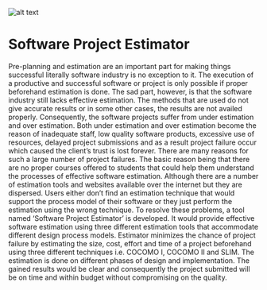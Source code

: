 
![alt text](https://github.com/dev-arslanahmed/Software-Project-Estimator/blob/master/Screens/1.png)
# Software Project Estimator
Pre-planning and estimation are an important part for making things successful literally software industry is no exception to it. The execution of a productive and successful software or project is only possible if proper beforehand estimation is done. The sad part, however, is that the software industry still lacks effective estimation. The methods that are used do not give accurate results or in some other cases, the results are not availed properly. Consequently, the software projects suffer from under estimation and over estimation. Both under estimation and over estimation become the reason of inadequate staff, low quality software products, excessive use of resources, delayed project submissions and as a result project failure occur which caused the client’s trust is lost forever. There are many reasons for such a large number of project failures. The basic reason being that there are no proper courses offered to students that could help them understand the processes of effective software estimation. Although there are a number of estimation tools and websites available over the internet but they are dispersed. Users either don’t find an estimation technique that would support the process model of their software or they just perform the estimation using the wrong technique. To resolve these problems, a tool named ‘Software Project Estimator’ is developed. It would provide effective software estimation using three different estimation tools that accommodate different design process models. Estimator minimizes the chance of project failure by estimating the size, cost, effort and time of a project beforehand using three different techniques i.e. COCOMO I, COCOMO II and SLIM. The estimation is done on different phases of design and implementation. The gained results would be clear and consequently the project submitted will be on time and within budget without compromising on the quality.  
 
